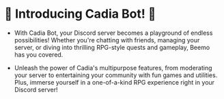 # **🌟 Introducing Cadia Bot! 🌟**

- With Cadia Bot, your Discord server becomes a playground of endless possibilities!
Whether you're chatting with friends, managing your server, or diving into thrilling RPG-style quests and gameplay, Beemo has you covered.

- Unleash the power of Cadia's multipurpose features, from moderating your server to entertaining your community with fun games and utilities.
Plus, immerse yourself in a one-of-a-kind RPG experience right in your Discord server!
